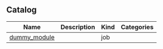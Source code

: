 


## Catalog

<!-- AUTOGEN:START (do not edit below) -->
| Name | Description | Kind | Categories |
| --- | --- | --- | --- |
| [dummy_module](/home/runner/work/functions/functions/modules/src/dummy_module) |  | job |  |
<!-- AUTOGEN:END -->
